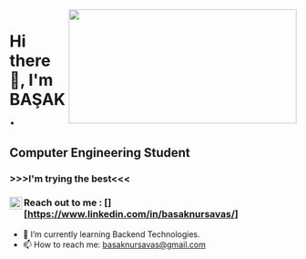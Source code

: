 <img src= "https://media.giphy.com/media/USV0ym3bVWQJJmNu3N/giphy.gif" align="right" width ="400" height="200" >


# Hi there 👋, I'm BAŞAK.  
## Computer Engineering Student
### >>>I'm trying the best<<< 


### Reach out to me : [<img  width="22" src="https://unpkg.com/simple-icons@v8/icons/linkedin.svg" align="left" />][https://www.linkedin.com/in/basaknursavas/]




- 🌱 I’m currently learning Backend Technologies.
- 📫 How to reach me: basaknursavas@gmail.com
